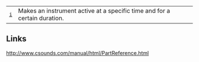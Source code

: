 <table>

  <tr><td><code><a href="https://github.com/ReneNyffenegger/Csound/blob/master/reference/score-statements-and-GEN-routines/i.csd">i</a></code></td><td>Makes an instrument active at a specific time and for a certain duration.</td><td></td></tr>

</table>


## Links

http://www.csounds.com/manual/html/PartReference.html
